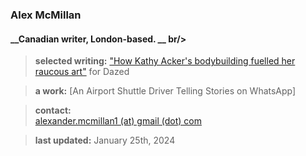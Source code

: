 ### __Alex McMillan__
#### __Canadian writer, London-based. __ br/>

> **__selected writing:__**
> ["How Kathy Acker's bodybuilding fuelled her raucous art"](https://www.dazeddigital.com/beauty/article/60601/1/kathy-acker-bodybuilding-fuelled-her-raucous-art-eileen-myles-poet-writer 'Dazed Article') for Dazed <br/>

> **__a work:__**
> [An Airport Shuttle Driver Telling Stories on WhatsApp]

> **contact:** <br/>
> [alexander.mcmillan1 (at) gmail (dot) com](alexander.mcmillan1@gmail.com)

> **__last updated:__**
> January 25th, 2024
